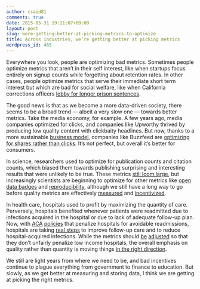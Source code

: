 ```yaml
---
author: csaid81
comments: true
date: 2015-05-31 19:21:07+00:00
layout: post
slug: were-getting-better-at-picking-metrics-to-optimize
title: Across industries, we’re getting better at picking metrics
wordpress_id: 465
---
```


Everywhere you look, people are optimizing bad metrics. Sometimes people optimize metrics that aren’t in their self interest, like when startups focus entirely on signup counts while forgetting about retention rates. In other cases, people optimize metrics that serve their immediate short term interest but which are bad for social welfare, like when California corrections officers [lobby for longer prison sentences](http://mic.com/articles/41531/union-of-the-snake-how-california-s-prison-guards-subvert-democracy).




The good news is that as we become a more data-driven society, there seems to be a broad trend — albeit a very slow one — towards better metrics. Take the media economy, for example. A few years ago, media companies optimized for clicks, and companies like Upworthy thrived by producing low quality content with clickbaity headlines. But now, thanks to a more sustainable [business model](https://stratechery.com/2015/buzzfeed-important-news-organization-world/), companies like Buzzfeed are [optimizing for shares rather than clicks](http://www.buzzfeed.com/bensmith/why-buzzfeed-doesnt-do-clickbait). It’s not perfect, but overall it’s better for consumers.




In science, researchers used to optimize for publication counts and citation counts, which biased them towards publishing surprising and interesting results that were unlikely to be true. These metrics [still loom large](http://www.talyarkoni.org/blog/2013/03/12/the-truth-is-not-optional-five-bad-reasons-and-one-mediocre-one-for-defending-the-status-quo/), but increasingly scientists are beginning to optimize for other metrics like [open data badges](https://twitter.com/lakens/status/603617310298001410) and [reproducibility](http://sometimesimwrong.typepad.com/wrong/2014/12/why-i-am-optimistic.html), although we still have a long way to go before quality metrics are effectively [measured](http://journal.frontiersin.org/researchtopic/beyond-open-access-visions-for-open-evaluation-of-scientific-papers-by-post-publication-peer-review-137) and [incentivized](/2012/04/17/its-the-incentives-structure-people-why-science-reform-must-come-from-the-granting-agencies/).




In health care, hospitals used to profit by maximizing the quantity of care. Perversely, hospitals benefited whenever patients were readmitted due to infections acquired in the hospital or due to lack of adequate follow-up plan. Now, with [ACA](http://healthaffairs.org/blog/2014/07/24/examining-medicares-hospital-readmissions-reduction-program/) [policies](http://www.hhs.gov/asl/testify/2013/09/t20130924.html) that penalize hospitals for avoidable readmissions, hospitals are taking [real steps](https://innovations.ahrq.gov/profiles/statewide-all-payer-financial-incentives-significantly-reduce-hospital-acquired-conditions) to improve follow-up care and to reduce hospital-acquired infections. While the metrics should [be](http://en.wikipedia.org/wiki/Value-added_modeling) [adjusted](https://www.aamc.org/download/382516/data/thehospitalreadmissionsprogramaccuracyandaccountabilityactbills.pdf) so that they don’t unfairly penalize low income hospitals, the overall emphasis on quality rather than quantity is moving things [in the right direction](http://www.cdc.gov/hai/progress-report/index.html).




We still are light years from where we need to be, and bad incentives continue to plague everything from government to finance to education. But slowly, as we get better at measuring and storing data, I think we are getting at picking the right metrics.
